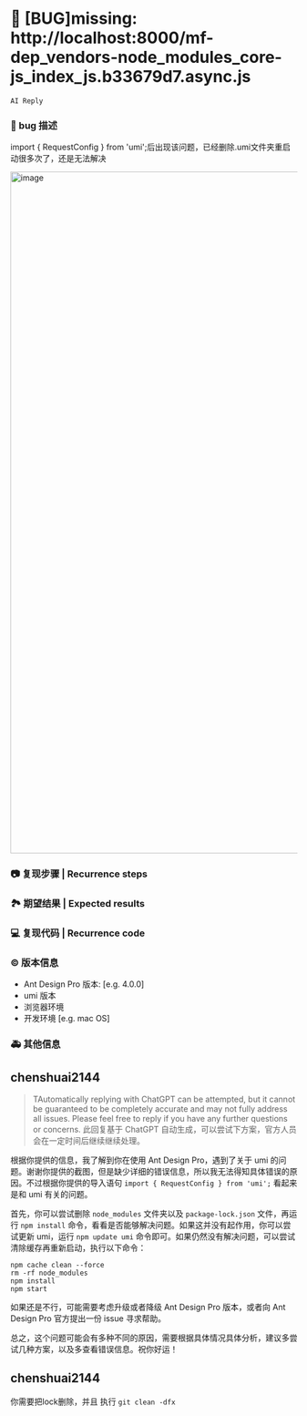 # 🐛 [BUG]missing: http://localhost:8000/mf-dep_vendors-node_modules_core-js_index_js.b33679d7.async.js

`AI Reply`

### 🐛 bug 描述

import { RequestConfig } from 'umi';后出现该问题，已经删除.umi文件夹重启动很多次了，还是无法解决

<!--
详细地描述 bug，让大家都能理解
Describe the bug in detail so that everyone can understand it
-->
<img width="1197" alt="image" src="https://user-images.githubusercontent.com/116246552/220088293-776fc4cf-32aa-452d-8b21-47fb7be67827.png">

### 📷 复现步骤 | Recurrence steps

<!--
清晰描述复现步骤，让别人也能看到问题
Clearly describe the recurrence steps so that others can see the problem
-->

### 🏞 期望结果 | Expected results

<!--
描述你原本期望看到的结果
Describe what you expected to see
-->

### 💻 复现代码 | Recurrence code

<!--
提供可复现的代码，仓库，或线上示例
Provide reproducible code, warehouse, or online examples
-->

### © 版本信息

- Ant Design Pro 版本: [e.g. 4.0.0]
- umi 版本
- 浏览器环境
- 开发环境 [e.g. mac OS]

### 🚑 其他信息

<!--
如截图等其他信息可以贴在这里
-->

## chenshuai2144

> TAutomatically replying with ChatGPT can be attempted, but it cannot be guaranteed to be completely accurate and may not fully address all issues. Please feel free to reply if you have any further questions or concerns.
> 此回复基于 ChatGPT 自动生成，可以尝试下方案，官方人员会在一定时间后继续继续处理。

根据你提供的信息，我了解到你在使用 Ant Design Pro，遇到了关于 umi 的问题。谢谢你提供的截图，但是缺少详细的错误信息，所以我无法得知具体错误的原因。不过根据你提供的导入语句 `import { RequestConfig } from 'umi';` 看起来是和 umi 有关的问题。

首先，你可以尝试删除 `node_modules` 文件夹以及 `package-lock.json` 文件，再运行 `npm install` 命令，看看是否能够解决问题。如果这并没有起作用，你可以尝试更新 umi，运行 `npm update umi` 命令即可。如果仍然没有解决问题，可以尝试清除缓存再重新启动，执行以下命令：

```
npm cache clean --force
rm -rf node_modules
npm install
npm start
```

如果还是不行，可能需要考虑升级或者降级 Ant Design Pro 版本，或者向 Ant Design Pro 官方提出一份 issue 寻求帮助。

总之，这个问题可能会有多种不同的原因，需要根据具体情况具体分析，建议多尝试几种方案，以及多查看错误信息。祝你好运！

## chenshuai2144

你需要把lock删除，并且 执行 `git clean -dfx`
